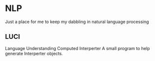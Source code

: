 # NLP
Just a place for me to keep my dabbling in natural language processing

## LUCI
Language Understanding Computed Interperter
A small program to help generate Interperter objects. 
